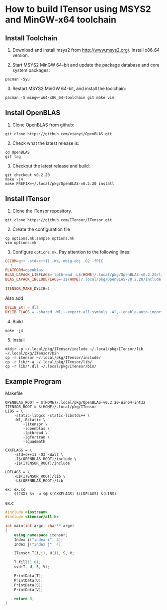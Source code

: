 # How to build ITensor using MSYS2 and MinGW-x64 toolchain 

## Install Toolchain
1. Download and install msys2 from http://www.msys2.org/. Install x86_64 version.

2. Start MSYS2 MinGW 64-bit and update the package database and core system packages:
```
pacman -Syu
```
3. Restart MSYS2 MinGW 64-bit, and install the toolchain:
```
pacman -S mingw-w64-x86_64-toolchain git make vim
```

## Install OpenBLAS
1. Clone OpenBLAS from github:
```
git clone https://github.com/xianyi/OpenBLAS.git
```
2. Check what the latest release is:
```
cd OpenBLAS
git tag
```
3. Checkout the latest release and build:
```
git checkout v0.2.20
make -j4
make PREFIX=~/.local/pkg/OpenBLAS-v0.2.20 install
```

## Install ITensor

1. Clone the ITensor repository.
```
git clone https://github.com/ITensor/ITensor.git
```
2. Create the configuration file
```
cp options.mk.sample options.mk
vim options.mk
```
3. Configure `options.mk`. Pay attention to the following lines:
```Makefile
CCCOM=g++ -std=c++11 -Wa,-mbig-obj -O2 -fPIC
  ⋮
PLATFORM=openblas
BLAS_LAPACK_LIBFLAGS=-lpthread -L$(HOME)/.local/pkg/OpenBLAS-v0.2.20/lib -lopenblas
BLAS_LAPACK_INCLUDEFLAGS=-I$(HOME)/.local/pkg/OpenBLAS-v0.2.20/include -fpermissive -DHAVE_LAPACK_CONFIG_H -DLAPACK_COMPLEX_STRUCTURE
  ⋮
ITENSOR_MAKE_DYLIB=1
```
Also add
```Makefile
DYLIB_EXT = dll
DYLIB_FLAGS = -shared -Wl,--export-all-symbols -Wl,--enable-auto-import -Wl,--out-implib,$@.a
```
4. Build
```
make -j4
```
5. Install
```
mkdir -p ~/.local/pkg/ITensor/include ~/.local/pkg/ITensor/lib ~/.local/pkg/ITensor/bin
cp -r itensor ~/.local/pkg/ITensor/include/
cp -r lib/*.a ~/.local/pkg/ITensor/lib/
cp -r lib/*.dll ~/.local/pkg/ITensor/bin/
```


## Example Program
Makefile
```make
OPENBLAS_ROOT = $(HOME)/.local/pkg/OpenBLAS-v0.2.20-Win64-int32
ITENSOR_ROOT = $(HOME)/.local/pkg/ITensor
LIBS = \
	-static-libgcc -static-libstdc++ \
	-Wl,-Bstatic \
		-litensor \
		-lopenblas \
		-lpthread \
		-lgfortran \
		-lquadmath

CXXFLAGS = \
	-std=c++11 -O3 -Wall \
	-I$(OPENBLAS_ROOT)/include \
	-I$(ITENSOR_ROOT)/include

LDFLAGS = \
	-L$(ITENSOR_ROOT)/lib \
	-L$(OPENBLAS_ROOT)/lib

ex: ex.cc
	$(CXX) $< -o $@ $(CXXFLAGS) $(LDFLAGS) $(LIBS)
```

ex.c
```c++
#include <iostream>
#include <itensor/all.h>

int main(int argc, char** argv)
{
    using namespace itensor;
    Index i("index i", 3);
    Index j("index j", 4);

    ITensor T(i,j), U(i), S, V;

    T.fill(1.0);
    svd(T, U, S, V);

    PrintData(T);
    PrintData(U);
    PrintData(S);
    PrintData(V);

    return 0;
}
```
